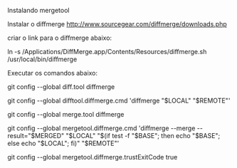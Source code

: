 Instalando mergetool




Instalar o diffmerge http://www.sourcegear.com/diffmerge/downloads.php


criar o link para o diffmerge abaixo:


ln -s /Applications/DiffMerge.app/Contents/Resources/diffmerge.sh /usr/local/bin/diffmerge


Executar os comandos abaixo:


git config --global diff.tool diffmerge


git config --global difftool.diffmerge.cmd 'diffmerge "$LOCAL" "$REMOTE"'


git config --global merge.tool diffmerge


git config --global mergetool.diffmerge.cmd 'diffmerge --merge --result="$MERGED" "$LOCAL" "$(if test -f "$BASE"; then echo "$BASE"; else echo "$LOCAL"; fi)" "$REMOTE"'


git config --global mergetool.diffmerge.trustExitCode true
